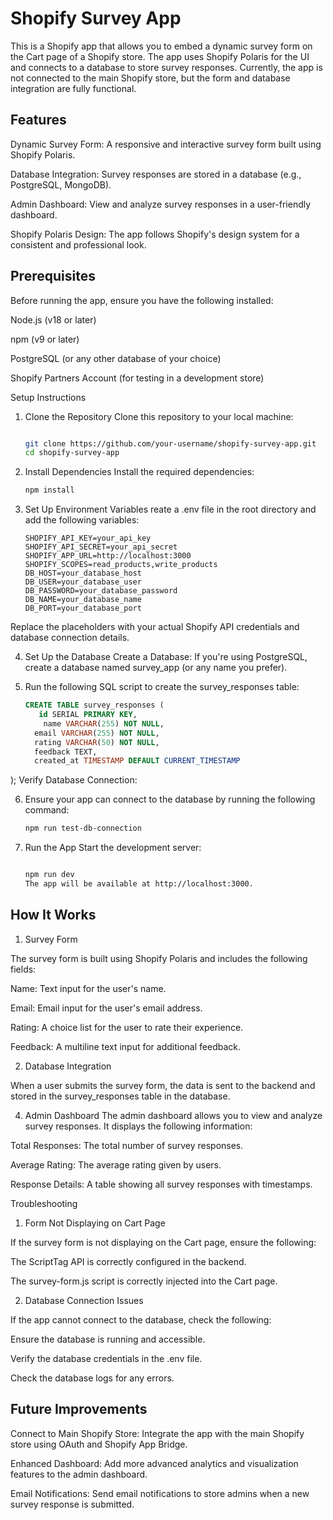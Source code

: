 # Shopify Survey App

This is a Shopify app that allows you to embed a dynamic survey form on the Cart page of a Shopify store. The app uses Shopify Polaris for the UI and connects to a database to store survey responses. Currently, the app is not connected to the main Shopify store, but the form and database integration are fully functional.

## Features
Dynamic Survey Form: A responsive and interactive survey form built using Shopify Polaris.

Database Integration: Survey responses are stored in a database (e.g., PostgreSQL, MongoDB).

Admin Dashboard: View and analyze survey responses in a user-friendly dashboard.

Shopify Polaris Design: The app follows Shopify's design system for a consistent and professional look.

## Prerequisites
Before running the app, ensure you have the following installed:

Node.js (v18 or later)

npm (v9 or later)

PostgreSQL (or any other database of your choice)

Shopify Partners Account (for testing in a development store)

Setup Instructions
1. Clone the Repository
   Clone this repository to your local machine:
   ```bash

   git clone https://github.com/your-username/shopify-survey-app.git
   cd shopify-survey-app
2. Install Dependencies
   Install the required dependencies:
   ```bash
   npm install
   
3. Set Up Environment Variables
   reate a .env file in the root directory and add the following variables:
   ```plaintext
   SHOPIFY_API_KEY=your_api_key
   SHOPIFY_API_SECRET=your_api_secret
   SHOPIFY_APP_URL=http://localhost:3000
   SHOPIFY_SCOPES=read_products,write_products
   DB_HOST=your_database_host
   DB_USER=your_database_user
   DB_PASSWORD=your_database_password
   DB_NAME=your_database_name
   DB_PORT=your_database_port
   
Replace the placeholders with your actual Shopify API credentials and database connection details.

4. Set Up the Database
   Create a Database:
   If you're using PostgreSQL, create a database named survey_app (or any name you prefer).

5. Run the following SQL script to create the survey_responses table:
   ```sql
   CREATE TABLE survey_responses (
      id SERIAL PRIMARY KEY,
       name VARCHAR(255) NOT NULL,
     email VARCHAR(255) NOT NULL,
     rating VARCHAR(50) NOT NULL,
     feedback TEXT,
     created_at TIMESTAMP DEFAULT CURRENT_TIMESTAMP
);
Verify Database Connection:

6. Ensure your app can connect to the database by running the following command:
   ```bash
   npm run test-db-connection
   
7. Run the App
   Start the development server:
   ```bash
   
   npm run dev
   The app will be available at http://localhost:3000.

## How It Works

1. Survey Form
   
The survey form is built using Shopify Polaris and includes the following fields:

Name: Text input for the user's name.

Email: Email input for the user's email address.

Rating: A choice list for the user to rate their experience.

Feedback: A multiline text input for additional feedback.

2. Database Integration
   
When a user submits the survey form, the data is sent to the backend and stored in the survey_responses table in the database.

4. Admin Dashboard
The admin dashboard allows you to view and analyze survey responses. It displays the following information:

Total Responses: The total number of survey responses.

Average Rating: The average rating given by users.

Response Details: A table showing all survey responses with timestamps.

Troubleshooting

1. Form Not Displaying on Cart Page
   
If the survey form is not displaying on the Cart page, ensure the following:

The ScriptTag API is correctly configured in the backend.

The survey-form.js script is correctly injected into the Cart page.

2. Database Connection Issues
   
If the app cannot connect to the database, check the following:

Ensure the database is running and accessible.

Verify the database credentials in the .env file.

Check the database logs for any errors.

## Future Improvements

Connect to Main Shopify Store: Integrate the app with the main Shopify store using OAuth and Shopify App Bridge.

Enhanced Dashboard: Add more advanced analytics and visualization features to the admin dashboard.

Email Notifications: Send email notifications to store admins when a new survey response is submitted.
